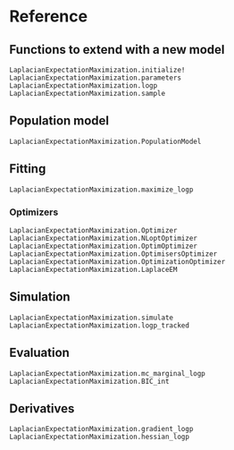# Reference
## Functions to extend with a new model
```@docs
LaplacianExpectationMaximization.initialize!
LaplacianExpectationMaximization.parameters
LaplacianExpectationMaximization.logp
LaplacianExpectationMaximization.sample
```

## Population model
```@docs
LaplacianExpectationMaximization.PopulationModel
```

## Fitting
```@docs
LaplacianExpectationMaximization.maximize_logp
```

### Optimizers
```@docs
LaplacianExpectationMaximization.Optimizer
LaplacianExpectationMaximization.NLoptOptimizer
LaplacianExpectationMaximization.OptimOptimizer
LaplacianExpectationMaximization.OptimisersOptimizer
LaplacianExpectationMaximization.OptimizationOptimizer
LaplacianExpectationMaximization.LaplaceEM
```

## Simulation
```@docs
LaplacianExpectationMaximization.simulate
LaplacianExpectationMaximization.logp_tracked
```

## Evaluation
```@docs
LaplacianExpectationMaximization.mc_marginal_logp
LaplacianExpectationMaximization.BIC_int
```

## Derivatives
```@docs
LaplacianExpectationMaximization.gradient_logp
LaplacianExpectationMaximization.hessian_logp
```
